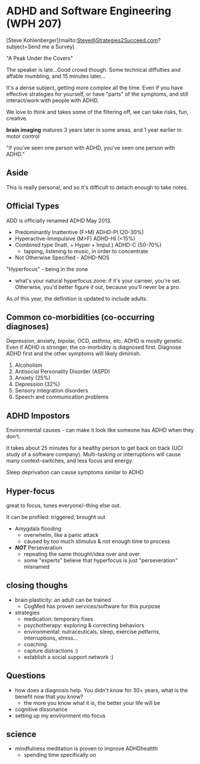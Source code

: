 # ADHD and Software Engineering (WPH 207)

[Steve Kohlenberger](mailto:Steve@Strategies2Succeed.com?subject=Send me a
Survey)

"A Peak Under the Covers"

The speaker is late...Good crowd though. Some technical diffulties and affable
mumbling, and 15 minutes later...

It's a dense subject, getting more complex all the time. Even if you have
effective strategies for yourself, or have "parts" of the symptoms, and still
interact/work with people with ADHD.

We love to think and 
takes some of the filtering off, we can take risks, fun, creative.

**brain imaging**
matures 3 years later in some areas, and 1 year earlier in motor control

"if you've seen one person with ADHD, you've seen one person with ADHD."

## Aside

This is really personal, and so it's difficult to detach enough to take notes.

## Official Types

ADD is officially renamed ADHD May 2013.

- Predominantly Inattentive (F>M) ADHD-PI (20-30%)
- Hyperactive-Immpulsive (M>F) ADHD-HI (&lt;15%)
- Combined type (Inatt. + Hyper + Impul.) ADHD-C (50-70%)
  - tapping, listening to music, in order to concentrate
- Not Otherwise Specified - ADHD-NOS

"Hyperfocus" - being in the zone
  
  - what's your natural hyperfocus zone: if it's your carreer, you're set.
    Otherwise, you'd better figure it out, because you'll never be a pro.

As of this year, the definition is updated to include adults.

## Common co-morbidities (co-occurring diagnoses)

Depression, anxiety, bipolar, OCD, *asthma*, etc. ADHD is mostly genetic. Even
if ADHD is stronger, the co-morbidity is diagnosed first. Diagnose ADHD first
and the other symptoms will likely diminish.

1. Alcoholism
2. Antisocial Personality Disorder (ASPD)
3. Anxiety (25%)
6. Depression (32%)
17. Sensory integration disorders
19. Speech and communication problems

## ADHD Impostors

Environmental causes - can make it look like someone has ADHD when they don't.

It takes about 25 minutes for a healthy person to get back on track (UCI study
of a software company). Multi-tasking or interruptions will cause many
context-switches, and less focus and energy.

Sleep deprivation can cause symptoms similar to ADHD

## Hyper-focus

great to focus, tunes everyone/-thing else out.

It can be profiled: triggered, brought out

- Amygdala flooding
  - overwhelm, like a panic attack
  - caused by too much stimulus & not enough time to process
- ***NOT*** Perseveration
  - repeating the same thought/idea over and over
  - some "experts" believe that hyperfocus is just "perseveration" misnamed

## closing thoughs

- brain plasticity: an adult can be trained
  - CogMed has proven services/software for this purpose
- strategies
  - medication: temporary fixes
  - psychotherapy: exploring & correcting behaviors
  - environmental: nutraceuticals, sleep, exercise *patterns*, interruptions,
    stress...
  - coaching
  - capture distractions :)
  - establish a social support network :)

## Questions

- how does a diagnosis help. You didn't know for 30+ years, what is the benefit
  now that you know?
  - the more you know what it is, the better your life will be
- cognitive dissonance
- setting up my environment nto focus


## science

  - mindfulness meditation is proven to improve ADHDhealtth
    - spending time specifically on 
